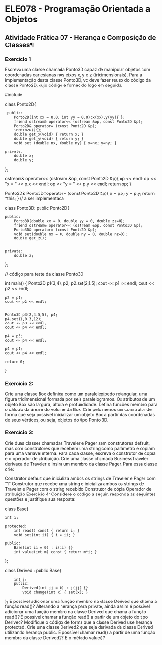 # ELE078 - Programação Orientada a Objetos
## Atividade Prática 07 - Herança e Composição de Classes¶
### Exercício 1
Escreva uma classe chamada Ponto3D capaz de manipular objetos com coordenadas cartesianas nos eixos x, y e z (tridimensionais). Para a implementação desta classe Ponto3D, vc deve fazer reuso do código da classe Ponto2D, cujo código é fornecido logo em seguida.

#include<iostream> 

class Ponto2D{
    
     public:
        Ponto2D(int xx = 0.0, int yy = 0.0):x(xx),y(yy){ };
        friend ostream& operator<< (ostream &op, const Ponto2D &p);
        Ponto2D& operator= (const Ponto2D &p);
        ~Ponto2D(){};
        double get_x(void) { return x; }
        double get_y(void) { return y; }
        void set (double nx, double ny) { x=nx; y=ny; }
    
    private:                
        double x;
        double y;
};

ostream& operator<< (ostream &op, const Ponto2D &p){
            op << endl;
            op << "x = " << p.x << endl;
            op << "y = " << p.y << endl;
            return op;
}

Ponto2D& Ponto2D::operator= (const Ponto2D &p){
    x = p.x;
    y = p.y;
    return *this;
}
// a ser implementada

class Ponto3D: public Ponto2D{
    
    public:
        Ponto3D(double xx = 0, double yy = 0, double zz=0);
        friend ostream& operator<< (ostream &op, const Ponto3D &p);
        Ponto3D& operator= (const Ponto2D &p);
        void set(double nx = 0, double ny = 0, double nz=0);
        double get_z();
            
    
    private:
        double z;
};    


// código para teste da classe Ponto3D
    
int main()
{
    Ponto2D p1(3,4), p2;
    p2.set(2,1.5);
    cout << p1 << endl;
    cout << p2 << endl;

    p2 = p1;
    cout << p2 << endl;


    Ponto3D p3(2,4.5,5), p4;
    p4.set(1,0.3,12);
    cout << p3 << endl;
    cout << p4 << endl;

    p4 = p3;
    cout << p4 << endl;

    p4 = p1;
    cout << p4 << endl;

    return 0;
}    
    
### Exercício 2:
Crie uma classe Box definida como um paralelepípedo retangular, uma figura tridimensional formada por seis paralelogramos. Os atributos de um objeto Box são largura, altura e profundidade. Defina funções membro para o cálculo da área e do volume da Box. Crie pelo menos um construtor de forma que seja possível inicializar um objeto Box a partir das coordenadas de seus vértices, ou seja, objetos do tipo Ponto 3D.

### Exercício 3:
Crie duas classes chamadas Traveler e Pager sem construtores default, mas com construtores que recebem uma string como parâmetro e copiam para uma variável interna. Para cada classe, escreva o construtor de cópia e o operador de atribuição. Crie uma classe chamada BusinessTraveler derivada de Traveler e insira um membro da classe Pager. Para essa classe crie:

Construtor default que inicializa ambos os strings de Traveler e Pager com “1“
Construtor que recebe uma string e inicializa ambos os strings de Traveler e Pager com o string recebido
Construtor de cópia
Operador de atribuição
Exercício 4:
Considere o código a seguir, responda as seguintes questões e justifique sua resposta:

class Base{
    
    int i;
    
    protected:
        int read() const { return i; }
        void set(int ii) { i = ii; }
    
    public:
        Base(int ii = 0) : i(ii) {}
        int value(int m) const { return m*i; }
};


class Derived : public Base{
        
        int j;
        public:
            Derived(int jj = 0) : j(jj) {}
            void change(int x) { set(x); }
};
É possível adicionar uma função membro na classe Derived que chama a função read()?
Alterando a herança para private, ainda assim é possível adicionar uma função membro na classe Derived que chama a função read()?
É possível chamar a função read() a partir de um objeto do tipo Derived?
Modifique o código de forma que a classe Derived use herança protected. Crie uma classe Derived2 que seja derivada da classe Derived utilizando herança public. É possível chamar read() a partir de uma função membro da classe Derived2? E o método value()?